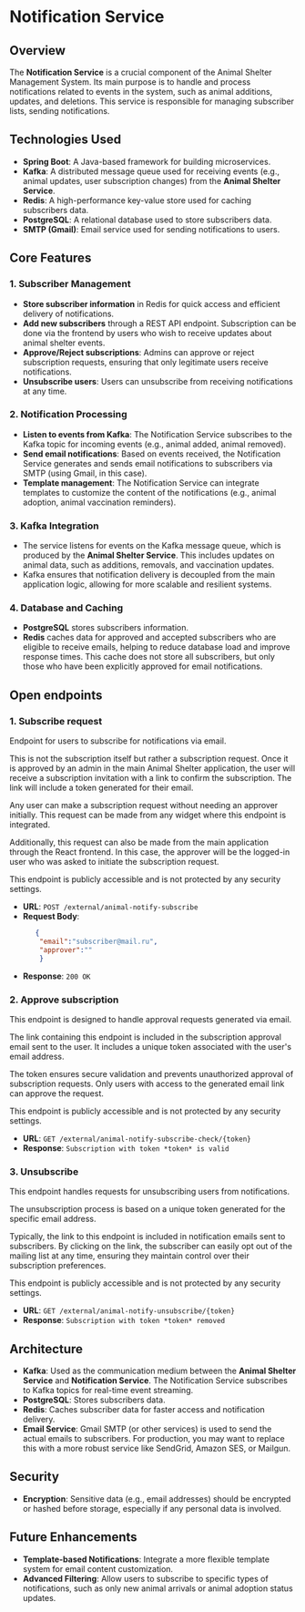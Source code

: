# **Notification Service**

## **Overview**

The **Notification Service** is a crucial component of the Animal Shelter Management System. Its main purpose is to handle and process notifications related to events in the system, such as animal additions, updates, and deletions. 
This service is responsible for managing subscriber lists, sending notifications.

## **Technologies Used**

- **Spring Boot**: A Java-based framework for building microservices.
- **Kafka**: A distributed message queue used for receiving events (e.g., animal updates, user subscription changes) from the **Animal Shelter Service**.
- **Redis**: A high-performance key-value store used for caching subscribers data.
- **PostgreSQL**: A relational database used to store subscribers data.
- **SMTP (Gmail)**: Email service used for sending notifications to users.

## **Core Features**

### 1. **Subscriber Management**
- **Store subscriber information** in Redis for quick access and efficient delivery of notifications.
- **Add new subscribers** through a REST API endpoint. Subscription can be done via the frontend by users who wish to receive updates about animal shelter events.
- **Approve/Reject subscriptions**: Admins can approve or reject subscription requests, ensuring that only legitimate users receive notifications.
- **Unsubscribe users**: Users can unsubscribe from receiving notifications at any time.

### 2. **Notification Processing**
- **Listen to events from Kafka**: The Notification Service subscribes to the Kafka topic for incoming events (e.g., animal added, animal removed).
- **Send email notifications**: Based on events received, the Notification Service generates and sends email notifications to subscribers via SMTP (using Gmail, in this case).
- **Template management**: The Notification Service can integrate templates to customize the content of the notifications (e.g., animal adoption, animal vaccination reminders).

### 3. **Kafka Integration**
- The service listens for events on the Kafka message queue, which is produced by the **Animal Shelter Service**. This includes updates on animal data, such as additions, removals, and vaccination updates.
- Kafka ensures that notification delivery is decoupled from the main application logic, allowing for more scalable and resilient systems.

### 4. **Database and Caching**
- **PostgreSQL** stores subscribers information.
- **Redis** caches data for approved and accepted subscribers who are eligible to receive emails, helping to reduce database load and improve response times. 
   This cache does not store all subscribers, but only those who have been explicitly approved for email notifications.
## **Open endpoints**

### 1. **Subscribe request**
   Endpoint for users to subscribe for notifications via email.
  
   This is not the subscription itself but rather a subscription request. Once it is approved by an admin in the main Animal Shelter application, 
    the user will receive a subscription invitation with a link to confirm the subscription. The link will include a token generated for their email.

   Any user can make a subscription request without needing an approver initially. This request can be made from any widget where this endpoint is integrated.

   Additionally, this request can also be made from the main application through the React frontend. In this case, the approver will be the logged-in user who was asked to initiate the subscription request.
  
   This endpoint is publicly accessible and is not protected by any security settings.
- **URL**: `POST /external/animal-notify-subscribe`
- **Request Body**:
  ```json
     { 
      "email":"subscriber@mail.ru",
      "approver":"" 
      }
  ```
- **Response**: `200 OK`

### 2. **Approve subscription**
   This endpoint is designed to handle approval requests generated via email. 
   
   The link containing this endpoint is included in the subscription approval email sent to the user. It includes a unique token associated with the user's email address.

   The token ensures secure validation and prevents unauthorized approval of subscription requests. Only users with access to the generated email link can approve the request.

   This endpoint is publicly accessible and is not protected by any security settings.
- **URL**: `GET /external/animal-notify-subscribe-check/{token}`
- **Response**: `Subscription with token *token* is valid`

### 3. **Unsubscribe** 

  This endpoint handles requests for unsubscribing users from notifications. 
  
  The unsubscription process is based on a unique token generated for the specific email address.

  Typically, the link to this endpoint is included in notification emails sent to subscribers. By clicking on the link, the subscriber can easily opt out of the mailing list at any time, ensuring they maintain control over their subscription preferences.
  
  This endpoint is publicly accessible and is not protected by any security settings.
- **URL**: `GET /external/animal-notify-unsubscribe/{token}`
- **Response**: `Subscription with token *token* removed`


## **Architecture**

- **Kafka**: Used as the communication medium between the **Animal Shelter Service** and **Notification Service**. The Notification Service subscribes to Kafka topics for real-time event streaming.
- **PostgreSQL**: Stores subscribers data.
- **Redis**: Caches subscriber data for faster access and notification delivery.
- **Email Service**: Gmail SMTP (or other services) is used to send the actual emails to subscribers. For production, you may want to replace this with a more robust service like SendGrid, Amazon SES, or Mailgun.

## **Security**

- **Encryption**: Sensitive data (e.g., email addresses) should be encrypted or hashed before storage, especially if any personal data is involved.

## **Future Enhancements**

- **Template-based Notifications**: Integrate a more flexible template system for email content customization.
- **Advanced Filtering**: Allow users to subscribe to specific types of notifications, such as only new animal arrivals or animal adoption status updates.
